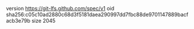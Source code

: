 version https://git-lfs.github.com/spec/v1
oid sha256:c05c10ad2880c68d3f5181daea290997dd7fbc88de9701147889bacfacb3e79b
size 2045
